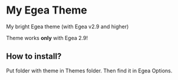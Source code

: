 # My Egea Theme
My bright Egea theme (with Egea v2.9 and higher)

Theme works **only** with Egea 2.9!

## How to install?

Put folder with theme in Themes folder.
Then find it in Egea Options.